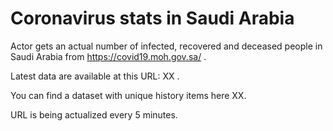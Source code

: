 # Coronavirus stats in Saudi Arabia

Actor gets an actual number of infected, recovered and deceased people in Saudi Arabia from https://covid19.moh.gov.sa/ .

Latest data are available at this URL: XX .

You can find a dataset with unique history items here XX.

URL is being actualized every 5 minutes.
